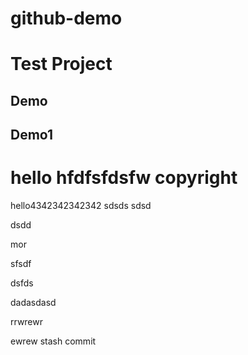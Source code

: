 # github-demo
# Test Project
## Demo
## Demo1
# hello hfdfsfdsfw copyright
hello4342342342342
sdsds
sdsd

dsdd

mor

sfsdf


dsfds

dadasdasd


rrwrewr

ewrew
stash commit
